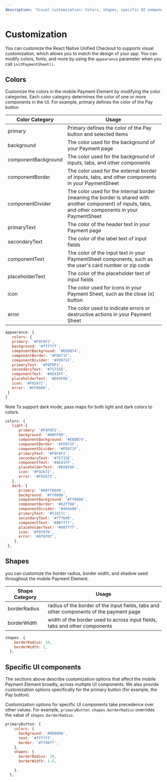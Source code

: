 ```yaml
---
description: 'Visual customization: Colors, shapes, specific UI components'
---
```


# Customization

You can customize the React Native Unified Checkout to supports visual customization, which allows you to match the design of your app. You can modify colors, fonts, and more by using the `appearance` parameter when you call `initPaymentSheet()`.

## Colors

Customize the colors in the mobile Payment Element by modifying the color categories. Each color category determines the color of one or more components in the UI. For example, primary defines the color of the Pay button

| Color Category      | Usage                                                                                                                                                   |
| ------------------- | ------------------------------------------------------------------------------------------------------------------------------------------------------- |
| primary             | Primary defines the color of the Pay button and selected items                                                                                          |
| background          | The color used for the background of your Payment page                                                                                                  |
| componentBackground | The color used for the background of inputs, tabs, and other components                                                                                 |
| componentBorder     | The color used for the external border of inputs, tabs, and other components in your PaymentSheet                                                       |
| componentDivider    | The color used for the internal border (meaning the border is shared with another component) of inputs, tabs, and other components in your PaymentSheet |
| primaryText         | The color of the header text in your Payment page                                                                                                       |
| secondaryText       | The color of the label text of input fields                                                                                                             |
| componentText       | The color of the input text in your PaymentSheet components, such as the user's card number or zip code                                                 |
| placeholderText     | The color of the placeholder text of input fields                                                                                                       |
| icon                | The color used for icons in your Payment Sheet, such as the close (x) button                                                                            |
| error               | The color used to indicate errors or destructive actions in your Payment Sheet                                                                          |

```js
appearance: {
   colors: {
   primary: '#F8F8F2',
   background: '#ffffff',
   componentBackground: '#E6DB74',
   componentBorder: '#FD971F',
   componentDivider: '#FD971F',
   primaryText: '#F8F8F2',
   secondaryText: '#75715E',
   componentText: '#AE81FF',
   placeholderText: '#E69F66',
   icon: '#F92672',
   error: '#FF0000',
 }
}
```

Note To support dark mode, pass maps for both light and dark colors to colors.

```js
colors: {
   light:{
      primary: '#F8F8F2',
      background: '#00FF00',
      componentBackground: '#E6DB74',
      componentBorder: '#FD971F',
      componentDivider: '#FD971F',
      primaryText: '#F8F8F2',
      secondaryText: '#75715E',
      componentText: '#AE81FF',
      placeholderText: '#E69F66',
      icon: '#F92672',
      error: '#F92672',
   },
   dark: {
      primary: '#00ff0099',
      background: '#ff0000',
      componentBackground: '#ff0080',
      componentBorder: '#62ff08',
      componentDivider: '#d6de00',
      primaryText: '#5181fc',
      secondaryText: '#ff7b00',
      componentText: '#00ffff',
      placeholderText: '#00ffff',
      icon: '#f0f0f0',
      error: '#0f0f0f',
    },
 },
```

## Shapes

you can customize the border radius, border width, and shadow used throughout the mobile Payment Element.

| Shape Category | Usage                                                                                   |
| -------------- | --------------------------------------------------------------------------------------- |
| borderRadius   | radius of the border of the input fields, tabs and other components of the payment page |
| borderWidth    | width of the border used to across input fields, tabs and other components              |

```js
shapes: {
    borderRadius: 10,
    borderWidth: 1,
  },
```

## Specific UI components

The sections above describe customization options that affect the mobile Payment Element broadly, across multiple UI components. We also provide customization options specifically for the primary button (for example, the Pay button).

Customization options for specific UI components take precedence over other values. For example, `primaryButton.shapes.borderRadius` overrides the value of `shapes.borderRadius`.

```js
primaryButton: {
    colors: {
      background: '#000000',
      text: '#ffffff',
      border: '#ff00ff',
    },
    shapes: {
      borderRadius: 10,
      borderWidth: 1.5,

    },
  },

```
